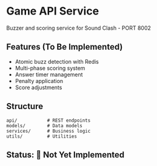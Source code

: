 # Game API Service

Buzzer and scoring service for Sound Clash - PORT 8002

## Features (To Be Implemented)
- Atomic buzz detection with Redis
- Multi-phase scoring system 
- Answer timer management
- Penalty application
- Score adjustments

## Structure
```
api/           # REST endpoints
models/        # Data models
services/      # Business logic
utils/         # Utilities
```

## Status: 🚧 Not Yet Implemented
